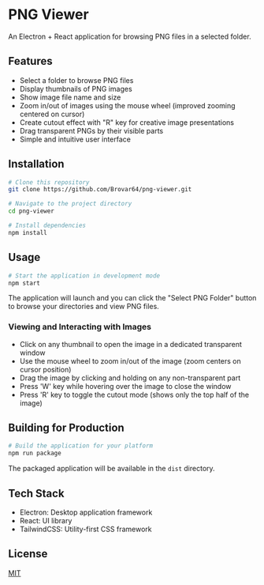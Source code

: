 # PNG Viewer

An Electron + React application for browsing PNG files in a selected folder.

## Features

- Select a folder to browse PNG files
- Display thumbnails of PNG images
- Show image file name and size
- Zoom in/out of images using the mouse wheel (improved zooming centered on cursor)
- Create cutout effect with "R" key for creative image presentations
- Drag transparent PNGs by their visible parts
- Simple and intuitive user interface

## Installation

```bash
# Clone this repository
git clone https://github.com/Brovar64/png-viewer.git

# Navigate to the project directory
cd png-viewer

# Install dependencies
npm install
```

## Usage

```bash
# Start the application in development mode
npm start
```

The application will launch and you can click the "Select PNG Folder" button to browse your directories and view PNG files.

### Viewing and Interacting with Images

- Click on any thumbnail to open the image in a dedicated transparent window
- Use the mouse wheel to zoom in/out of the image (zoom centers on cursor position)
- Drag the image by clicking and holding on any non-transparent part
- Press 'W' key while hovering over the image to close the window
- Press 'R' key to toggle the cutout mode (shows only the top half of the image)

## Building for Production

```bash
# Build the application for your platform
npm run package
```

The packaged application will be available in the `dist` directory.

## Tech Stack

- Electron: Desktop application framework
- React: UI library
- TailwindCSS: Utility-first CSS framework

## License

[MIT](LICENSE)
